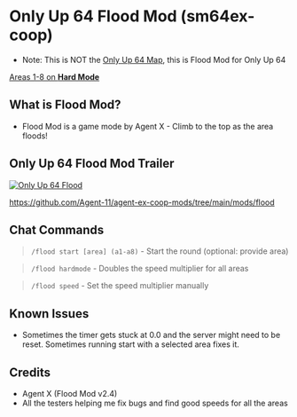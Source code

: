 # Only Up 64 Flood Mod (sm64ex-coop)

* Note: This is NOT the [Only Up 64 Map](https://github.com/DizzyThermal/sm64ex-coop-only-up-64), this is Flood Mod for Only Up 64

[Areas 1-8 on **Hard Mode**](https://www.twitch.tv/collections/97Z5GvWhhBf8sg)

## What is Flood Mod?

* Flood Mod is a game mode by Agent X - Climb to the top as the area floods!

## Only Up 64 Flood Mod Trailer

[![Only Up 64 Flood](https://img.youtube.com/vi/hP6ghR_GRwo/0.jpg)](https://www.youtube.com/watch?v=hP6ghR_GRwo)

https://github.com/Agent-11/agent-ex-coop-mods/tree/main/mods/flood

## Chat Commands

> `/flood start [area] (a1-a8)` - Start the round (optional: provide area)

> `/flood hardmode` - Doubles the speed multiplier for all areas

> `/flood speed` - Set the speed multiplier manually

## Known Issues

* Sometimes the timer gets stuck at 0.0 and the server might need to be reset. Sometimes running start with a selected area fixes it.

## Credits

* Agent X (Flood Mod v2.4)
* All the testers helping me fix bugs and find good speeds for all the areas
